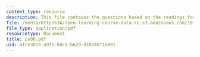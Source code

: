 ```yaml
---
content_type: resource
description: This file contains the questions based on the readings for the course.
file: /media/https%3A/open-learning-course-data-rc.s3.amazonaws.com/18-786-topics-in-algebraic-number-theory-spring-2006/afce302ea9f1b0cab629d1034071e491_ps08.pdf
file_type: application/pdf
resourcetype: Document
title: ps08.pdf
uid: afce302e-a9f1-b0ca-b629-d1034071e491
---
```


